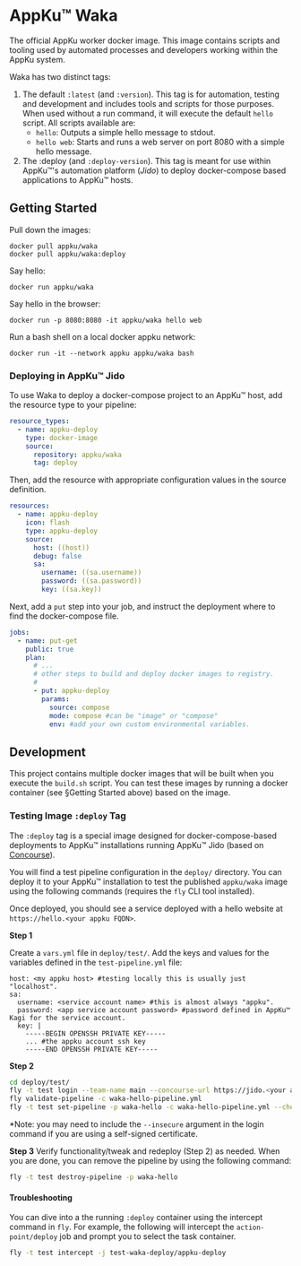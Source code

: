 # AppKu™ Waka
The official AppKu worker docker image. This image contains scripts and tooling used by automated processes and
developers working within the AppKu system.

Waka has two distinct tags:
1. The default `:latest` (and `:version`).
   This tag is for automation, testing and development and includes tools and scripts for those purposes.
   When used without a run command, it will execute the default `hello` script.
   All scripts available are:
   - `hello`: Outputs a simple hello message to stdout.
   - `hello web`: Starts and runs a web server on port 8080 with a simple hello message.
2. The :deploy (and `:deploy-version`). 
   This tag is meant for use within AppKu™'s automation platform (*Jido*) to deploy docker-compose based applications
   to AppKu™ hosts.

## Getting Started
Pull down the images:
```
docker pull appku/waka
docker pull appku/waka:deploy
```

Say hello:
```
docker run appku/waka
```

Say hello in the browser:
```
docker run -p 8080:8080 -it appku/waka hello web
```

Run a bash shell on a local docker appku network:
```
docker run -it --network appku appku/waka bash
```

### Deploying in AppKu™ Jido
To use Waka to deploy a docker-compose project to an AppKu™ host, add the resource type to your pipeline:
```yaml
resource_types:
  - name: appku-deploy
    type: docker-image
    source:
      repository: appku/waka
      tag: deploy
```
Then, add the resource with appropriate configuration values in the source definition.
```yaml
resources:
  - name: appku-deploy
    icon: flash
    type: appku-deploy
    source:
      host: ((host))
      debug: false
      sa:
        username: ((sa.username))
        password: ((sa.password))
        key: ((sa.key))
```
Next, add a `put` step into your job, and instruct the deployment where to find the docker-compose file.
```yaml
jobs:
  - name: put-get
    public: true
    plan:
      # ... 
      # other steps to build and deploy docker images to registry.
      #
      - put: appku-deploy
        params: 
          source: compose
          mode: compose #can be "image" or "compose"
          env: #add your own custom environmental variables.
```

## Development
This project contains multiple docker images that will be built when you execute the `build.sh` script.
You can test these images by running a docker container (see §Getting Started above) based on the image.

### Testing Image `:deploy` Tag
The `:deploy` tag is a special image designed for docker-compose-based deployments to AppKu™ installations
running AppKu™ Jido (based on [Concourse](https://concourse-ci.org/)).

You will find a test pipeline configuration in the `deploy/` directory. You can deploy it to your AppKu™ installation
to test the published `appku/waka` image using the following commands (requires the `fly` CLI tool installed).

Once deployed, you should see a service deployed with a hello website at `https://hello.<your appku FQDN>`.

**Step 1**

Create a `vars.yml` file in `deploy/test/`. Add the keys and values for the variables defined in the
`test-pipeline.yml` file:

```
host: <my appku host> #testing locally this is usually just "localhost".
sa:
  username: <service account name> #this is almost always "appku".
  password: <app service account password> #password defined in AppKu™ Kagi for the service account.
  key: |
    -----BEGIN OPENSSH PRIVATE KEY-----
    ... #the appku account ssh key
    -----END OPENSSH PRIVATE KEY-----
```

**Step 2**

```sh
cd deploy/test/
fly -t test login --team-name main --concourse-url https://jido.<your appku FQDN>
fly validate-pipeline -c waka-hello-pipeline.yml
fly -t test set-pipeline -p waka-hello -c waka-hello-pipeline.yml --check-creds --load-vars-from vars.yml
```
*Note: you may need to include the `--insecure` argument in the login command if you are using a self-signed
certificate.

**Step 3**
Verify functionality/tweak and redeploy (Step 2) as needed. When you are done, you can remove the pipeline by using
the following command:

```sh
fly -t test destroy-pipeline -p waka-hello
```

#### Troubleshooting
You can dive into a the running `:deploy` container using the intercept command in `fly`. For example, the following
will intercept the `action-point/deploy` job and prompt you to select the task container.
```sh
fly -t test intercept -j test-waka-deploy/appku-deploy
```